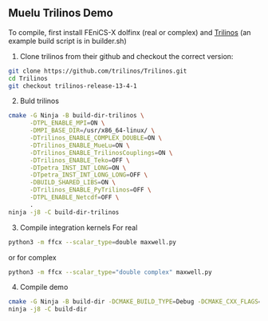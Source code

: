 
## Muelu Trilinos Demo

To compile, first install FEniCS-X dolfinx (real or complex)
and [Trilinos](https://github.com/trilinos/Trilinos.git)  (an example build script is in builder.sh)

1. Clone trilinos from their github and checkout the correct version:
```bash
git clone https://github.com/trilinos/Trilinos.git
cd Trilinos
git checkout trilinos-release-13-4-1
```
2. Buld trilinos
```bash
cmake -G Ninja -B build-dir-trilinos \
      -DTPL_ENABLE_MPI=ON \
      -DMPI_BASE_DIR=/usr/x86_64-linux/ \
      -DTrilinos_ENABLE_COMPLEX_DOUBLE=ON \
      -DTrilinos_ENABLE_MueLu=ON \
      -DTrilinos_ENABLE_TrilinosCouplings=ON \
      -DTrilinos_ENABLE_Teko=OFF \
      -DTpetra_INST_INT_LONG=ON \
      -DTpetra_INST_INT_LONG_LONG=OFF \
      -DBUILD_SHARED_LIBS=ON \
      -DTrilinos_ENABLE_PyTrilinos=OFF \
      -DTPL_ENABLE_Netcdf=OFF \
      .
ninja -j8 -C build-dir-trilinos

```

3. Compile integration kernels
For real

```bash
python3 -m ffcx --scalar_type=double maxwell.py
```

or for complex

```bash
python3 -m ffcx --scalar_type="double complex" maxwell.py
```

4. Compile demo

```bash
cmake -G Ninja -B build-dir -DCMAKE_BUILD_TYPE=Debug -DCMAKE_CXX_FLAGS="-fmax-errors=1"
ninja -j8 -C build-dir
```
